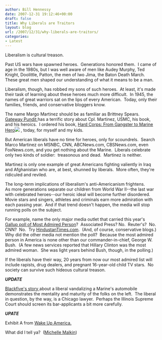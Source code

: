 ```yaml
---
author: Bill Hennessy
date: 2007-12-31 19:12:46+00:00
draft: false
title: Why Liberals are Traitors
layout: blog
url: /2007/12/31/why-liberals-are-traitors/
categories:
- Latest
---
```


Liberalism is cultural treason.

Past US wars have spawned heroes.  Generations honored them.  I came of age in the 1980s, but I was well aware of men like Audey Murphy, Ted Knight, Doolittle, Patton, the men of Iwo Jima, the Baton Death March.  These great men shaped our understanding of what it means to be a man.

Liberalism, though, has robbed my sons of such heroes.  At least, it's made their task of learning about these heroes much more difficult.  In 1945, the  names of great warriors sat on the lips of every American.  Today, only their families, friends, and conservative bloggers know.

The name Margo Martinez should be as familiar as Brittney Spears.  [Gateway Pundit ](https://gatewaypundit.blogspot.com/2007/12/american-hero-marco-martinez-recipient.html)has a terrific story about Cpl. Martinez, USMC, his book, and his heroics.  I ordered his book, [Hard Corps: From Gangster to Marine Hero](https://www.amazon.com/gp/product/0307383040?ie=UTF8&tag=hennesssview-20&linkCode=as2&camp=1789&creative=9325&creativeASIN=0307383040)![](https://www.assoc-amazon.com/e/ir?t=hennesssview-20&l=as2&o=1&a=0307383040)
, today, for myself and my kids.

But American liberals have no time for heroes, only for scoundrels.  Search Marco Martinez on MSNBC, CNN, ABCNews.com, CBSNews.com, even FoxNews.com, and you get nothing about the Marine.  Liberals celebrate only two kinds of soldier:  treasonous and dead.  Martinez is neither.

Martinez is only one example of great Americans fighting valiently in Iraq and Afghanistan who are, at best, shunned by liberals.  More often, they're ridiculed and reviled.

The long-term implications of liberalism's anti-Americanism frightens.  As more generations separate our children from World War II--the last war with celebrated heroes--our heroic ideal will become further disordered.  Movie stars and singers, athletes and criminals earn more admiration with each passing year.  And if that trend doesn't happen, the media will stop running polls on the subject.

For example, name the only major media outlet that carried this year's [Gallup poll of Most Admired Person](https://catch22.newsvine.com/_news/2007/12/27/1188634-most-admired-woman-and-man-in-america-hillary-clinton-and-george-w-bush)?  Associated Press? No.  Reuter's?  No.  CNN?  No.  Try [HindustanTimes.com](https://www.hindustantimes.com/StoryPage/StoryPage.aspx?id=bad42040-bac6-47c1-9e7f-9cee361b64db&&Headline=Bush%2c+Hillary+Clinton+most+admired+in+US).  (And, of course, conservative blogs.)  Why did the other media not mention the poll?  Because the most admired person in America is none other than our commander-in-chief, George W. Bush.  (A few news services reported that Hillary Clinton was the most admired woman.  She was light years behind Bush, though, in the polling.)

If the liberals have their way, 20 years from now our most admired list will include rapists, drug dealers, and pregnant 16-year-old child TV stars.  No society can survive such hideous cultural treason.

***UPDATE***

[Blackfive's story ](https://www.blackfive.net/main/2007/12/anti-military-l.html)about a liberal vandalizing a Marine's automobile demonstrates the mentality and maturity of the folks on the left.  The liberal in question, by the way, is a Chicago lawyer.  Perhaps the Illinois Supreme Court should screen its bar-applicants a bit more carefully.

***UPATE***

Exhibit A from [Wake Up America.](https://wwwwakeupamericans-spree.blogspot.com/2007/12/media-research-centers-most-notable.html)

What did I tell ya?  ([Michelle Malkin](https://michellemalkin.com/2007/12/31/anti-war-mob-occupies-huckabees-iowa-office/))
